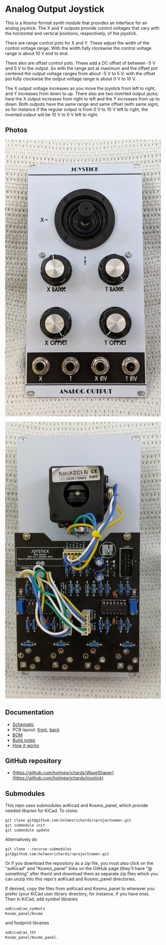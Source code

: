# Analog Output Joystick

This is a Kosmo format synth module that provides an interface for an analog joystick. The X and Y outputs provide control voltages that vary with the horizontal and vertical positions, respectively, of the joystick.

There are range control pots for X and Y. These adjust the width of the control voltage range. With the width fully clockwise the control voltage range is about 10 V end to end.

There also are offset control pots. These add a DC offset of between -5 V and 5 V to the output. So with the range pot at maximum and the offset pot centered the output voltage ranges from about -5 V to 5 V; with the offset pot fully clockwise the output voltage range is about 0 V to 10 V.

The X output voltage increases as you move the joystick from left to right, and Y increases from down to up. There also are two inverted output jacks; here the X output increases from right to left and the Y increases from up to down. Both outputs have the same range and same offset (with same sign), so for instance if the regular output is from 0 V to 10 V left to right, the inverted output will be 10 V to 0 V left to right.


## Photos

![](Images/front.jpg)

![](Images/back.jpg)


## Documentation

* [Schematic](Docs/joystick.pdf)
* PCB layout: [front](Docs/joystick_layout_front.pdf), [back](Docs/joystick_layout_back.pdf)
* [BOM](Docs/joystick_bom.md)
* [Build notes](Docs/build.md)
* [How it works](Docs/howitworks.md)

## GitHub repository

* [https://github.com/holmesrichards/WaveShaper](https://github.com/holmesrichards/joystick)


## Submodules

This repo uses submodules aoKicad and Kosmo_panel, which provide needed libaries for KiCad. To clone:

```
git clone git@github.com:holmesrichards/<projectname>.git
git submodule init
git submodule update
```


Alternatively do

```
git clone --recurse-submodules git@github.com:holmesrichards/<projectname>.git
```

Or if you download the repository as a zip file, you must also click on the "aoKicad" and "Kosmo\_panel" links on the GitHub page (they'll have "@ something" after them) and download them as separate zip files which you can unzip into this repo's aoKicad and Kosmo\_panel directories.

If desired, copy the files from aoKicad and Kosmo\_panel to wherever you prefer (your KiCad user library directory, for instance, if you have one). Then in KiCad, add symbol libraries 

```
aoKicad/ao_symbols
Kosmo_panel/Kosmo
```
and footprint libraries 
```
aoKicad/ao_tht
Kosmo_panel/Kosmo_panel.
```
